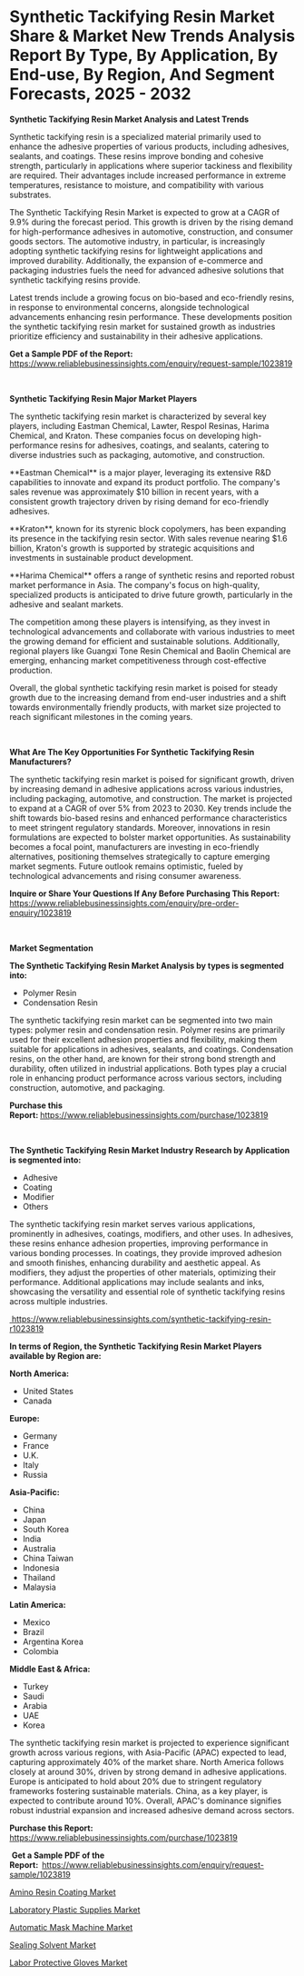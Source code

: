 <p><h1>Synthetic Tackifying Resin Market Share & Market New Trends Analysis Report By Type, By Application, By End-use, By Region, And Segment Forecasts, 2025 - 2032</h1></p><p><strong>Synthetic Tackifying Resin Market Analysis and Latest Trends</strong></p>
<p><p>Synthetic tackifying resin is a specialized material primarily used to enhance the adhesive properties of various products, including adhesives, sealants, and coatings. These resins improve bonding and cohesive strength, particularly in applications where superior tackiness and flexibility are required. Their advantages include increased performance in extreme temperatures, resistance to moisture, and compatibility with various substrates.</p><p>The Synthetic Tackifying Resin Market is expected to grow at a CAGR of 9.9% during the forecast period. This growth is driven by the rising demand for high-performance adhesives in automotive, construction, and consumer goods sectors. The automotive industry, in particular, is increasingly adopting synthetic tackifying resins for lightweight applications and improved durability. Additionally, the expansion of e-commerce and packaging industries fuels the need for advanced adhesive solutions that synthetic tackifying resins provide. </p><p>Latest trends include a growing focus on bio-based and eco-friendly resins, in response to environmental concerns, alongside technological advancements enhancing resin performance. These developments position the synthetic tackifying resin market for sustained growth as industries prioritize efficiency and sustainability in their adhesive applications.</p></p>
<p><strong>Get a Sample PDF of the Report:&nbsp;</strong> <a href="https://www.reliablebusinessinsights.com/enquiry/request-sample/1023819?utm_campaign=84&utm_medium=2&utm_source=Github&utm_content=ia&utm_term=07032025&utm_id=synthetic-tackifying-resin">https://www.reliablebusinessinsights.com/enquiry/request-sample/1023819</a></p>
<p>&nbsp;</p>
<p><strong>Synthetic Tackifying Resin Major Market Players</strong></p>
<p><p>The synthetic tackifying resin market is characterized by several key players, including Eastman Chemical, Lawter, Respol Resinas, Harima Chemical, and Kraton. These companies focus on developing high-performance resins for adhesives, coatings, and sealants, catering to diverse industries such as packaging, automotive, and construction.</p><p>**Eastman Chemical** is a major player, leveraging its extensive R&D capabilities to innovate and expand its product portfolio. The company's sales revenue was approximately $10 billion in recent years, with a consistent growth trajectory driven by rising demand for eco-friendly adhesives.</p><p>**Kraton**, known for its styrenic block copolymers, has been expanding its presence in the tackifying resin sector. With sales revenue nearing $1.6 billion, Kraton's growth is supported by strategic acquisitions and investments in sustainable product development.</p><p>**Harima Chemical** offers a range of synthetic resins and reported robust market performance in Asia. The company's focus on high-quality, specialized products is anticipated to drive future growth, particularly in the adhesive and sealant markets.</p><p>The competition among these players is intensifying, as they invest in technological advancements and collaborate with various industries to meet the growing demand for efficient and sustainable solutions. Additionally, regional players like Guangxi Tone Resin Chemical and Baolin Chemical are emerging, enhancing market competitiveness through cost-effective production.</p><p>Overall, the global synthetic tackifying resin market is poised for steady growth due to the increasing demand from end-user industries and a shift towards environmentally friendly products, with market size projected to reach significant milestones in the coming years.</p></p>
<p>&nbsp;</p>
<p><strong>What Are The Key Opportunities For Synthetic Tackifying Resin Manufacturers?</strong></p>
<p><p>The synthetic tackifying resin market is poised for significant growth, driven by increasing demand in adhesive applications across various industries, including packaging, automotive, and construction. The market is projected to expand at a CAGR of over 5% from 2023 to 2030. Key trends include the shift towards bio-based resins and enhanced performance characteristics to meet stringent regulatory standards. Moreover, innovations in resin formulations are expected to bolster market opportunities. As sustainability becomes a focal point, manufacturers are investing in eco-friendly alternatives, positioning themselves strategically to capture emerging market segments. Future outlook remains optimistic, fueled by technological advancements and rising consumer awareness.</p></p>
<p><strong>Inquire or Share Your Questions If Any Before Purchasing This Report:</strong> <a href="https://www.reliablebusinessinsights.com/enquiry/pre-order-enquiry/1023819?utm_campaign=84&utm_medium=2&utm_source=Github&utm_content=ia&utm_term=07032025&utm_id=synthetic-tackifying-resin">https://www.reliablebusinessinsights.com/enquiry/pre-order-enquiry/1023819</a></p>
<p>&nbsp;</p>
<p><strong>Market Segmentation</strong></p>
<p><strong>The Synthetic Tackifying Resin Market Analysis by types is segmented into:</strong></p>
<p><ul><li>Polymer Resin</li><li>Condensation Resin</li></ul></p>
<p><p>The synthetic tackifying resin market can be segmented into two main types: polymer resin and condensation resin. Polymer resins are primarily used for their excellent adhesion properties and flexibility, making them suitable for applications in adhesives, sealants, and coatings. Condensation resins, on the other hand, are known for their strong bond strength and durability, often utilized in industrial applications. Both types play a crucial role in enhancing product performance across various sectors, including construction, automotive, and packaging.</p></p>
<p><strong>Purchase this Report:&nbsp;</strong><a href="https://www.reliablebusinessinsights.com/purchase/1023819?utm_campaign=84&utm_medium=2&utm_source=Github&utm_content=ia&utm_term=07032025&utm_id=synthetic-tackifying-resin">https://www.reliablebusinessinsights.com/purchase/1023819</a></p>
<p>&nbsp;</p>
<p><strong>The Synthetic Tackifying Resin Market Industry Research by Application is segmented into:</strong></p>
<p><ul><li>Adhesive</li><li>Coating</li><li>Modifier</li><li>Others</li></ul></p>
<p><p>The synthetic tackifying resin market serves various applications, prominently in adhesives, coatings, modifiers, and other uses. In adhesives, these resins enhance adhesion properties, improving performance in various bonding processes. In coatings, they provide improved adhesion and smooth finishes, enhancing durability and aesthetic appeal. As modifiers, they adjust the properties of other materials, optimizing their performance. Additional applications may include sealants and inks, showcasing the versatility and essential role of synthetic tackifying resins across multiple industries.</p></p>
<p><a href="https://www.reliablebusinessinsights.com/synthetic-tackifying-resin-r1023819?utm_campaign=84&utm_medium=2&utm_source=Github&utm_content=ia&utm_term=07032025&utm_id=synthetic-tackifying-resin">&nbsp;https://www.reliablebusinessinsights.com/synthetic-tackifying-resin-r1023819</a></p>
<p><strong>In terms of Region, the Synthetic Tackifying Resin Market Players available by Region are:</strong></p>
<p>
    <p> <strong> North America: </strong>
        <ul>
            <li>United States</li>
            <li>Canada</li>
        </ul>
        </p> 
    <p> <strong> Europe: </strong>
        <ul>
            <li>Germany</li>
            <li>France</li>
            <li>U.K.</li>
            <li>Italy</li>
            <li>Russia</li>
        </ul>
        </p> 
    <p> <strong> Asia-Pacific: </strong>
        <ul>
            <li>China</li>
            <li>Japan</li>
            <li>South Korea</li>
            <li>India</li>
            <li>Australia</li>
            <li>China Taiwan</li>
            <li>Indonesia</li>
            <li>Thailand</li>
            <li>Malaysia</li>
        </ul>
        </p> 
    <p> <strong> Latin America: </strong>
        <ul>
            <li>Mexico</li>
            <li>Brazil</li>
            <li>Argentina Korea</li>
            <li>Colombia</li>
        </ul>
        </p> 
    <p> <strong> Middle East & Africa: </strong>
        <ul>
            <li>Turkey</li>
            <li>Saudi</li>
            <li>Arabia</li>
            <li>UAE</li>
            <li>Korea</li>
        </ul>
    </p>
    </p>
<p><p>The synthetic tackifying resin market is projected to experience significant growth across various regions, with Asia-Pacific (APAC) expected to lead, capturing approximately 40% of the market share. North America follows closely at around 30%, driven by strong demand in adhesive applications. Europe is anticipated to hold about 20% due to stringent regulatory frameworks fostering sustainable materials. China, as a key player, is expected to contribute around 10%. Overall, APAC's dominance signifies robust industrial expansion and increased adhesive demand across sectors.</p></p>
<p><strong>Purchase this Report: </strong><a href="https://www.reliablebusinessinsights.com/purchase/1023819?utm_campaign=84&utm_medium=2&utm_source=Github&utm_content=ia&utm_term=07032025&utm_id=synthetic-tackifying-resin">https://www.reliablebusinessinsights.com/purchase/1023819</a></p>
<p>&nbsp;<strong>Get a Sample PDF of the Report:&nbsp;&nbsp;</strong><a href="https://www.reliablebusinessinsights.com/enquiry/request-sample/1023819?utm_campaign=84&utm_medium=2&utm_source=Github&utm_content=ia&utm_term=07032025&utm_id=synthetic-tackifying-resin">https://www.reliablebusinessinsights.com/enquiry/request-sample/1023819</a></p>
<p><strong></strong></p>
<p><p><a href="https://github.com/kecixayaab/Market-Research-Report-List-1/blob/main/amino-resin-coating-market.md?utm_campaign=84&utm_medium=2&utm_source=Github&utm_content=ia&utm_term=07032025&utm_id=synthetic-tackifying-resin">Amino Resin Coating Market</a></p><p><a href="https://github.com/gilerzelko7a/Market-Research-Report-List-1/blob/main/laboratory-plastic-supplies-market.md?utm_campaign=84&utm_medium=2&utm_source=Github&utm_content=ia&utm_term=07032025&utm_id=synthetic-tackifying-resin">Laboratory Plastic Supplies Market</a></p><p><a href="https://github.com/nwokechock6s/Market-Research-Report-List-1/blob/main/automatic-mask-machine-market.md?utm_campaign=84&utm_medium=2&utm_source=Github&utm_content=ia&utm_term=07032025&utm_id=synthetic-tackifying-resin">Automatic Mask Machine Market</a></p><p><a href="https://github.com/ummulmzu/Market-Research-Report-List-1/blob/main/sealing-solvent-market.md?utm_campaign=84&utm_medium=2&utm_source=Github&utm_content=ia&utm_term=07032025&utm_id=synthetic-tackifying-resin">Sealing Solvent Market</a></p><p><a href="https://github.com/aiamekar/Market-Research-Report-List-1/blob/main/labor-protective-gloves-market.md?utm_campaign=84&utm_medium=2&utm_source=Github&utm_content=ia&utm_term=07032025&utm_id=synthetic-tackifying-resin">Labor Protective Gloves Market</a></p></p>
